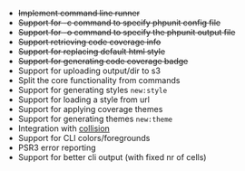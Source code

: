  
 - ~~Implement command line runner~~
 - ~~Support for -c command to specify phpunit config file~~
 - ~~Support for -o command to specify the phpunit output file~~
 - ~~Support retrieving code coverage info~~
 - ~~Support for replacing default html style~~
 - ~~Support for generating code coverage badge~~
 - Support for uploading output/dir to s3
 - Split the core functionality from commands
 - Support for generating styles `new:style`
 - Support for loading a style from url 
 - Support for applying coverage themes
 - Support for generating themes `new:theme`
 - Integration with [collision](https://github.com/nunomaduro/collision)
 - Support for CLI colors/foregrounds
 - PSR3 error reporting
 - Support for better cli output (with fixed nr of cells)  
 